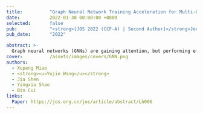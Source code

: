 ```yaml
---
title:          "Graph Neural Network Training Acceleration for Multi-GPUs"
date:           2022-01-30 00:00:00 +0800
selected:       false
pub:            "<strong>[JOS 2022 (CCF-A) | Second Author]</strong>Journal of Software"
pub_date:       "2022"

abstract: >-
  Graph neural networks (GNNs) are gaining attention, but performing efficient large GNN training over GPUs remains a challenge. This work proposes a high-performance GNN training framework for multi-GPUs. We explore different GNN partition strategies for multi-GPUs, and investigate the influence of different graph ordering patterns on the GPU performance during the calculation process of GNNs. Moreover, block-sparsity-aware optimization methods are put forward for GPU memory access. The experiments on four large-scale GNN datasets demonstrate the efficiency of our framework compared to existing system such as DGL.
cover:          /assets/images/covers/GNN.png
authors:
  - Xupeng Miao
  - <strong><u>Yujie Wang</u></strong>
  - Jia Shen
  - Yingxia Shao
  - Bin Cui
links:
  Paper: https://jos.org.cn/jos/article/abstract/Lh006
---
```

